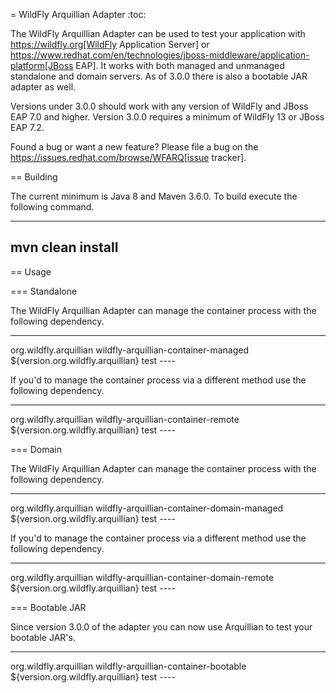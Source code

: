 = WildFly Arquillian Adapter
:toc:

The WildFly Arquillian Adapter can be used to test your application with
https://wildfly.org[WildFly Application Server] or
https://www.redhat.com/en/technologies/jboss-middleware/application-platform[JBoss EAP]. It works with both managed
and unmanaged standalone and domain servers. As of 3.0.0 there is also a bootable JAR adapter as well.

Versions under 3.0.0 should work with any version of WildFly and JBoss EAP 7.0 and higher. Version 3.0.0 requires a
minimum of WildFly 13 or JBoss EAP 7.2.

Found a bug or want a new feature? Please file a bug on the https://issues.redhat.com/browse/WFARQ[issue tracker].


== Building

The current minimum is Java 8 and Maven 3.6.0. To build execute the following command.

----
mvn clean install
----


== Usage

=== Standalone

The WildFly Arquillian Adapter can manage the container process with the following dependency.

----
<dependency>
  <groupId>org.wildfly.arquillian</groupId>
  <artifactId>wildfly-arquillian-container-managed</artifactId>
  <version>${version.org.wildfly.arquillian}</version>
  <scope>test</scope>
</dependency>
----

If you'd to manage the container process via a different method use the following dependency.

----
<dependency>
  <groupId>org.wildfly.arquillian</groupId>
  <artifactId>wildfly-arquillian-container-remote</artifactId>
  <version>${version.org.wildfly.arquillian}</version>
  <scope>test</scope>
</dependency>
----

=== Domain

The WildFly Arquillian Adapter can manage the container process with the following dependency.

----
<dependency>
  <groupId>org.wildfly.arquillian</groupId>
  <artifactId>wildfly-arquillian-container-domain-managed</artifactId>
  <version>${version.org.wildfly.arquillian}</version>
  <scope>test</scope>
</dependency>
----

If you'd to manage the container process via a different method use the following dependency.

----
<dependency>
  <groupId>org.wildfly.arquillian</groupId>
  <artifactId>wildfly-arquillian-container-domain-remote</artifactId>
  <version>${version.org.wildfly.arquillian}</version>
  <scope>test</scope>
</dependency>
----

=== Bootable JAR

Since version 3.0.0 of the adapter you can now use Arquillian to test your bootable JAR's.

----
<dependency>
  <groupId>org.wildfly.arquillian</groupId>
  <artifactId>wildfly-arquillian-container-bootable</artifactId>
  <version>${version.org.wildfly.arquillian}</version>
  <scope>test</scope>
</dependency>
----